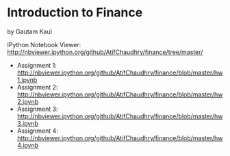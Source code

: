 Introduction to Finance
=======
by Gautam Kaul

IPython Notebook Viewer: http://nbviewer.ipython.org/github/AtifChaudhry/finance/tree/master/

* Assignment 1: http://nbviewer.ipython.org/github/AtifChaudhry/finance/blob/master/hw1.ipynb
* Assignment 2: http://nbviewer.ipython.org/github/AtifChaudhry/finance/blob/master/hw2.ipynb
* Assignment 3: http://nbviewer.ipython.org/github/AtifChaudhry/finance/blob/master/hw3.ipynb
* Assignment 4: http://nbviewer.ipython.org/github/AtifChaudhry/finance/blob/master/hw4.ipynb


